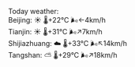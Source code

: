 Today weather:  
Beijing: ☀️   🌡️+22°C 🌬️←4km/h  
Tianjin: ☀️   🌡️+31°C 🌬️↗7km/h  
Shijiazhuang: ☁️   🌡️+33°C 🌬️↖14km/h  
Tangshan: ⛅️  🌡️+29°C 🌬️↗18km/h  
